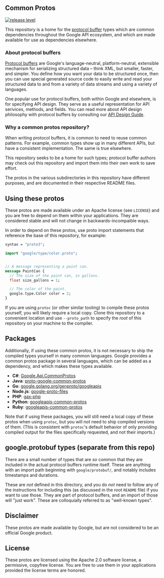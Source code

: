 ## Common Protos

[![release level](https://img.shields.io/badge/release%20level-general%20availability%20%28GA%29-brightgreen.svg?style&#x3D;flat)](https://cloud.google.com/terms/launch-stages)

This repository is a home for the [protocol buffer][protobuf] types which are
common dependencies throughout the Google API ecosystem, and which are made
available for use as dependencies elsewhere.

### About protocol buffers

[Protocol buffers][protobuf] are Google's language-neutral, platform-neutral,
extensible mechanism for serializing structured data – think XML,
but smaller, faster, and simpler. You define how you want your data to be
structured once, then you can use special generated source code to easily
write and read your structured data to and from a variety of data streams
and using a variety of languages.

One popular use for protocol buffers, both within Google and elsewhere,
is for specifying API design. They serve as a useful representation for
API serivices, methods, and fields. You can read more about API design
philosophy with protocol buffers by consulting our
[API Design Guide][api-style].

  [api-style]: https://cloud.google.com/apis/design/
  [protobuf]: https://developers.google.com/protocol-buffers/

### Why a common protos repository?

When writing protocol buffers, it is common to need to reuse common patterns.
For example, common types show up in many different APIs, but have
a consistent implementation. The same is true elsewhere.

This repository seeks to be a home for such types; protocol buffer authors
may check out this repository and import them into their own work to save
effort.

The protos in the various subdirectories in this repository have different
purposes, and are documented in their respective README files.

## Using these protos

These protos are made available under an Apache license (see `LICENSE`) and
you are free to depend on them within your applications. They are
considered stable and will not change in backwards-incompaible ways.

In order to depend on these protos, use proto import statements that
reference the base of this repository, for example:

```protobuf
syntax = "proto3";

import "google/type/color.proto";


// A message representing a paint can.
message PaintCan {
  // The size of the paint can, in gallons.
  float size_gallons = 1;

  // The color of the paint.
  google.type.Color color = 2;
}
```

If you are using `protoc` (or other similar tooling) to compile these
protos yourself, you will likely require a local copy. Clone this repository
to a convenient location and use `--proto_path` to specify the _root_ of
this repository on your machine to the compiler.

## Packages

Additionally, if using these common protos, it is not necessary to ship
the compiled types yourself in many common languages. Google provides
a common protos package in several languages, which can be added as a
dependency, and which makes these types available.

  * **C#**: [Google.Api.CommonProtos](https://www.nuget.org/packages/Google.Api.CommonProtos/)
  * **Java**: [proto-google-common-protos](https://mvnrepository.com/artifact/com.google.api.grpc/proto-google-common-protos)
  * **Go**: [google.golang.org/genproto/googleapis](https://godoc.org/google.golang.org/genproto/googleapis)
  * **Node.js**: [google-proto-files](https://www.npmjs.com/package/google-proto-files)
  * **PHP**: [gax-php](https://github.com/googleapis/gax-php)
  * **Python**: [googleapis-common-protos](https://pypi.org/project/googleapis-common-protos/)
  * **Ruby**: [googleapis-common-protos](https://rubygems.org/gems/googleapis-common-protos/versions/1.3.5)

Note that if using these packages, you will still need a local copy of
these protos when using `protoc`, but you will _not_ need to ship compiled
versions of them. (This is consistent with `protoc`'s default behavior of
only providing compiled output for the files specifically requested, and not
their imports.)

## google.protobuf types (separate from this repo)

There are a small number of types that are _so_ common that they are
included in the actual protocol buffers runtime itself.
These are anything with an import path beginning with `google/protobuf/`,
and notably includes timestamps and durations.

These are _not_ defined in this directory, and you do _not_ need to follow
any of the instructions for including this (as discussed in the root `README`
file) if you want to use those. They are part of protocol buffers, and
an import of those will "just work". These are colloquially referred to
as "well-known types".

## Disclaimer

These protos are made available by Google, but are not considered to be an
official Google product.

## License

These protos are licensed using the Apache 2.0 software license, a permissive,
copyfree license. You are free to use them in your applications provided
the license terms are honored.
